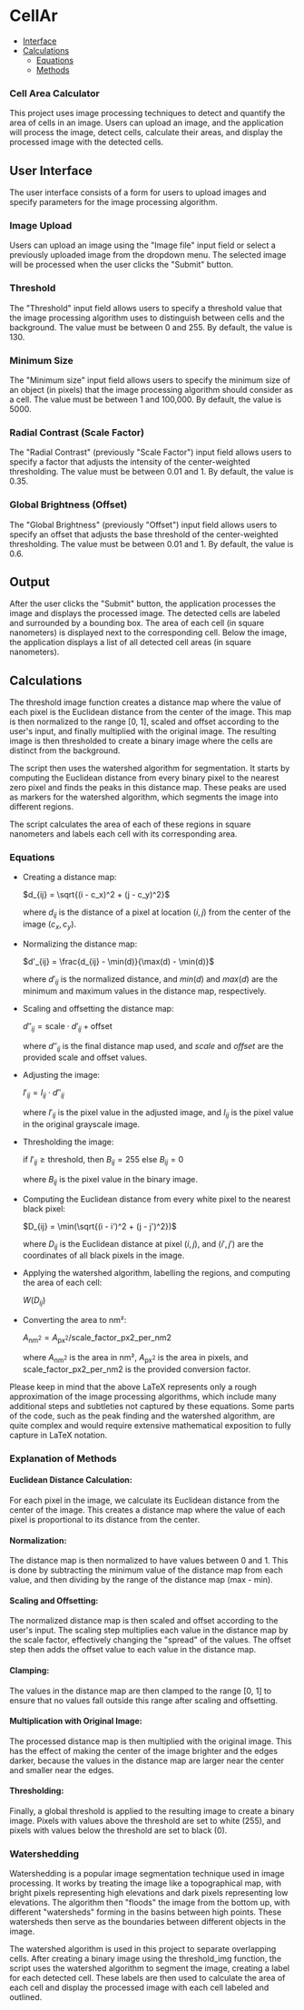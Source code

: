 # CellAr

- [Interface](#user-interface)
- [Calculations](#calculations)
    - [Equations](#equations)
    - [Methods](#explanation-of-methods)

### Cell Area Calculator 

This project uses image processing techniques to detect and quantify the area of cells in an image. Users can upload an image, and the application will process the image, detect cells, calculate their areas, and display the processed image with the detected cells.

## User Interface

The user interface consists of a form for users to upload images and specify parameters for the image processing algorithm.

### Image Upload

Users can upload an image using the "Image file" input field or select a previously uploaded image from the dropdown menu. The selected image will be processed when the user clicks the "Submit" button.

### Threshold

The "Threshold" input field allows users to specify a threshold value that the image processing algorithm uses to distinguish between cells and the background. The value must be between 0 and 255. By default, the value is 130.

### Minimum Size

The "Minimum size" input field allows users to specify the minimum size of an object (in pixels) that the image processing algorithm should consider as a cell. The value must be between 1 and 100,000. By default, the value is 5000.

### Radial Contrast (Scale Factor)

The "Radial Contrast" (previously "Scale Factor") input field allows users to specify a factor that adjusts the intensity of the center-weighted thresholding. The value must be between 0.01 and 1. By default, the value is 0.35.

### Global Brightness (Offset)

The "Global Brightness" (previously "Offset") input field allows users to specify an offset that adjusts the base threshold of the center-weighted thresholding. The value must be between 0.01 and 1. By default, the value is 0.6.

## Output

After the user clicks the "Submit" button, the application processes the image and displays the processed image. The detected cells are labeled and surrounded by a bounding box. The area of each cell (in square nanometers) is displayed next to the corresponding cell. Below the image, the application displays a list of all detected cell areas (in square nanometers).

## Calculations

The threshold image function creates a distance map where the value of each pixel is the Euclidean distance from the center of the image. This map is then normalized to the range [0, 1], scaled and offset according to the user's input, and finally multiplied with the original image. The resulting image is then thresholded to create a binary image where the cells are distinct from the background.

The script then uses the watershed algorithm for segmentation. It starts by computing the Euclidean distance from every binary pixel to the nearest zero pixel and finds the peaks in this distance map. These peaks are used as markers for the watershed algorithm, which segments the image into different regions.

The script calculates the area of each of these regions in square nanometers and labels each cell with its corresponding area.

### Equations

- Creating a distance map:

    $`d_{ij} = \sqrt{(i - c_x)^2 + (j - c_y)^2}`$
   
    where $`d_{ij}`$ is the distance of a pixel at location $`(i, j)`$ from the center of the image $`(c_x, c_y)`$.

- Normalizing the distance map:
    
    $`d'_{ij} = \frac{d_{ij} - \min(d)}{\max(d) - \min(d)}`$
   
    where $`d'_{ij}`$ is the normalized distance, and $`min(d)`$ and $`max(d)`$ are the minimum and maximum values in the distance map, respectively.

- Scaling and offsetting the distance map:

    $`d''_{ij} = \text{scale} \cdot d'_{ij} + \text{offset}`$

    where $`d''_{ij}`$ is the final distance map used, and $`scale`$ and $`offset`$ are the provided scale and offset values.

- Adjusting the image:

    $`I'_{ij} = I_{ij} \cdot d''_{ij}`$

    where $`I'_{ij}`$ is the pixel value in the adjusted image, and $`I_{ij}`$ is the pixel value in the original grayscale image.

- Thresholding the image:

    $`\text{if } I'_{ij} \geq \text{threshold, then } B_{ij} = 255 \text{ else } B_{ij} = 0`$

    where $`B_{ij}`$ is the pixel value in the binary image.

- Computing the Euclidean distance from every white pixel to the nearest black pixel:

    $`D_{ij} = \min(\sqrt{(i - i')^2 + (j - j')^2})`$

    where $`D_{ij}`$ is the Euclidean distance at pixel $`(i, j)`$, and $`(i', j')`$ are the coordinates of all black pixels in the image.

- Applying the watershed algorithm, labelling the regions, and computing the area of each cell:

    $`W(D_{ij})`$


- Converting the area to nm²:

    $`A_{\text{nm}^2} = A_{\text{px}^2} / \text{scale\_factor\_px2\_per\_nm2}`$

    where $`A_{\text{nm}^2}`$ is the area in nm², $`A_{\text{px}^2}`$ is the area in pixels, and $`\text{scale\_factor\_px2\_per\_nm2}`$ is the provided conversion factor.

Please keep in mind that the above LaTeX represents only a rough approximation of the image processing algorithms, which include many additional steps and subtleties not captured by these equations. Some parts of the code, such as the peak finding and the watershed algorithm, are quite complex and would require extensive mathematical exposition to fully capture in LaTeX notation.

### Explanation of Methods

#### Euclidean Distance Calculation: 
For each pixel in the image, we calculate its Euclidean distance from the center of the image. This creates a distance map where the value of each pixel is proportional to its distance from the center.

#### Normalization: 
The distance map is then normalized to have values between 0 and 1. This is done by subtracting the minimum value of the distance map from each value, and then dividing by the range of the distance map (max - min).

#### Scaling and Offsetting: 
The normalized distance map is then scaled and offset according to the user's input. The scaling step multiplies each value in the distance map by the scale factor, effectively changing the "spread" of the values. The offset step then adds the offset value to each value in the distance map.

#### Clamping: 
The values in the distance map are then clamped to the range [0, 1] to ensure that no values fall outside this range after scaling and offsetting.

#### Multiplication with Original Image: 
The processed distance map is then multiplied with the original image. This has the effect of making the center of the image brighter and the edges darker, because the values in the distance map are larger near the center and smaller near the edges.

#### Thresholding: 
Finally, a global threshold is applied to the resulting image to create a binary image. Pixels with values above the threshold are set to white (255), and pixels with values below the threshold are set to black (0).

### Watershedding
Watershedding is a popular image segmentation technique used in image processing. It works by treating the image like a topographical map, with bright pixels representing high elevations and dark pixels representing low elevations. The algorithm then "floods" the image from the bottom up, with different "watersheds" forming in the basins between high points. These watersheds then serve as the boundaries between different objects in the image.

The watershed algorithm is used in this project to separate overlapping cells. After creating a binary image using the threshold_img function, the script uses the watershed algorithm to segment the image, creating a label for each detected cell. These labels are then used to calculate the area of each cell and display the processed image with each cell labeled and outlined.
